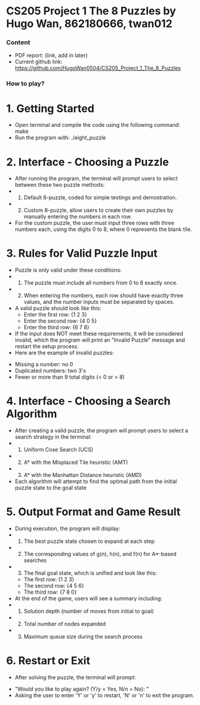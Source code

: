 # CS205 Project 1 The 8 Puzzles by Hugo Wan, 862180666, twan012

### Content
* PDF report: (link, add in later)
* Current github link: https://github.com/HugoWan0504/CS205_Project_1_The_8_Puzzles

### How to play?

# 1. Getting Started
* Open terminal and compile the code using the following command: make
* Run the program with: ./eight_puzzle

# 2. Interface - Choosing a Puzzle
* After running the program, the terminal will prompt users to select between these two puzzle methods:
* 1. Default 8-puzzle, coded for simple testings and demostration.
* 2. Custom 8-puzzle, allow users to create their own puzzles by manually entering the numbers in each row. 
* For the custom puzzle, the user must input three rows with three numbers each, using the digits 0 to 8, where 0 represents the blank tile.

# 3. Rules for Valid Puzzle Input
* Puzzle is only valid under these conditions:
* 1. The puzzle must include all numbers from 0 to 8 exactly once.
* 2. When entering the numbers, each row should have exactly three values, and the number inputs must be separated by spaces.
* A valid puzzle should look like this:
  - Enter the first row:   {1 2 3}
  - Enter the second row:  {4 0 5}
  - Enter the third row:   {6 7 8}
* If the input does NOT meet these requirements, it will be considered invalid, which the program will print an "Invalid Puzzle" message and restart the setup process.
* Here are the example of invalid puzzles:
 - Missing a number: no 0
 - Duplicated numbers: two 3's
 - Fewer or more than 9 total digits (< 0 or > 8)

# 4. Interface - Choosing a Search Algorithm
* After creating a valid puzzle, the program will prompt users to select a search strategy in the terminal:
* 1. Uniform Cose Search (UCS)
* 2. A* with the Misplaced Tile heuristic (AMT)
* 3. A* with the Manhattan Distance heuristic (AMD)
* Each algorithm will attempt to find the optimal path from the initial puzzle state to the goal state


# 5. Output Format and Game Result
* During execution, the program will display:
* 1. The best puzzle state chosen to expand at each step
* 2. The corresponding values of g(n), h(n), and f(n) for A*-based searches
* 3. The final goal state, which is unified and look like this:
  - The first row:   {1 2 3}
  - The second row:  {4 5 6}
  - The third row:   {7 8 0}
* At the end of the game, users will see a summary including:
* 1. Solution depth (number of moves from initial to goal)
* 2. Total number of nodes expanded
* 3. Maximum queue size during the search process

# 6. Restart or Exit
* After solving the puzzle, the terminal will prompt:
 - "Would you like to play again? (Y/y = Yes, N/n = No): "
 - Asking the user to enter 'Y' or 'y' to restart, 'N' or 'n' to exit the program.